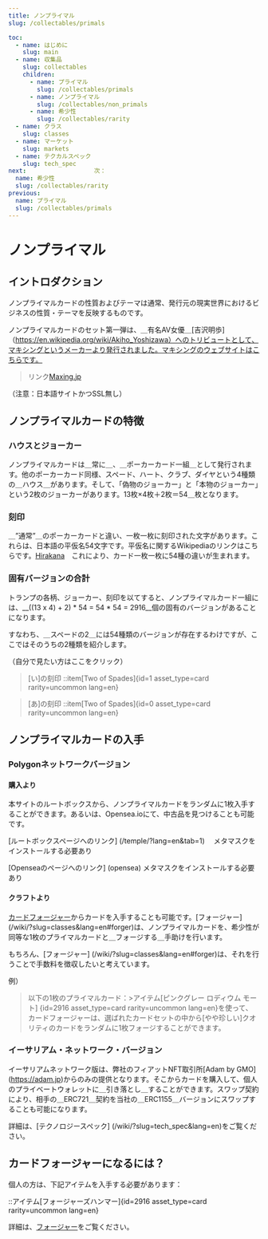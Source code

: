 ```yaml
---
title: ノンプライマル
slug: /collectables/primals

toc:
  - name: はじめに
    slug: main
  - name: 収集品
    slug: collectables
    children:
      - name: プライマル
        slug: /collectables/primals
      - name: ノンプライマル
        slug: /collectables/non_primals
      - name: 希少性
        slug: /collectables/rarity
  - name: クラス
    slug: classes
  - name: マーケット
    slug: markets
  - name: テクカルスペック
    slug: tech_spec
next: 					次：
  name: 希少性
  slug: /collectables/rarity
previous:
  name: プライマル
  slug: /collectables/primals
---
```

# ノンプライマル

## イントロダクション
ノンプライマルカードの性質およびテーマは通常、発行元の現実世界におけるビジネスの性質・テーマを反映するものです。

ノンプライマルカードのセット第一弾は、＿有名AV女優＿[吉沢明歩]（https://en.wikipedia.org/wiki/Akiho_Yoshizawa）へのトリビュートとして、マキシングというメーカーより発行されました。マキシングのウェブサイトはこちらです。

> リンク[Maxing.jp](http://www.maxing.jp/top/)　

（注意：日本語サイトかつSSL無し）

## ノンプライマルカードの特徴

### ハウスとジョーカー

ノンプライマルカードは＿常に＿、＿ポーカーカード一組＿として発行されます。他のポーカーカード同様、スペード、ハート、クラブ、ダイヤという4種類の＿ハウス＿があります。そして、「偽物のジョーカー」と「本物のジョーカー」という2枚のジョーカーがあります。13枚×4枚＋2枚＝54＿枚となります。

### 刻印
＿”通常”＿のポーカーカードと違い、一枚一枚に刻印された文字があります。これらは、日本語の平仮名54文字です。平仮名に関するWikipediaのリンクはこちらです。[Hirakana](https://en.wikipedia.org/wiki/Hiragana)　これにより、カード一枚一枚に54種の違いが生まれます。

### 固有バージョンの合計
トランプの各柄、ジョーカー、刻印を以てすると、ノンプライマルカード一組には、__((13 x 4) + 2) * 54 = 54 * 54 = 2916__個の固有のバージョンがあることになります。

すなわち、＿スペードの2＿には54種類のバージョンが存在するわけですが、ここではそのうちの2種類を紹介します。

（自分で見たい方はここをクリック）

> [い]の刻印
> ::item[Two of Spades]{id=1 asset_type=card rarity=uncommon lang=en}

> [あ]の刻印
> ::item[Two of Spades]{id=0 asset_type=card rarity=uncommon lang=en}

## ノンプライマルカードの入手

### Polygonネットワークバージョン

#### 購入より
本サイトのルートボックスから、ノンプライマルカードをランダムに1枚入手することができます。あるいは、Opensea.ioにて、中古品を見つけることも可能です。

[ルートボックスページへのリンク] (/temple/?lang=en&tab=1)　
メタマスクをインストールする必要あり

[Openseaのページへのリンク] (opensea)
メタマスクをインストールする必要あり

#### クラフトより
[カードフォージャー](/wiki/?slug=classes&lang=en#forger)からカードを入手することも可能です。[フォージャー] (/wiki/?slug=classes&lang=en#forger)は、ノンプライマルカードを、希少性が同等な1枚のプライマルカードと＿フォージする＿手助けを行います。

もちろん、[フォージャー] (/wiki/?slug=classes&lang=en#forger)は、それを行うことで手数料を徴収したいと考えています。



例）
>以下の1枚のプライマルカード：>アイテム[ピンクグレー ロディウム モート] {id=2916 asset_type=card rarity=uncommon lang=en}を使って、
>カードフォージャーは、選ばれたカードセットの中から[やや珍しい]クオリティのカードをランダムに1枚フォージすることができます。


### イーサリアム・ネットワーク・バージョン
イーサリアムネットワーク版は、弊社のフィアットNFT取引所[Adam by GMO] (https://adam.jp)からのみの提供となります。そこからカードを購入して、個人のプライベートウォレットに＿引き落とし＿することができます。スワップ契約により、相手の＿ERC721＿契約を当社の＿ERC1155＿バージョンにスワップすることも可能になります。


詳細は、[テクノロジースペック] (/wiki/?slug=tech_spec&lang=en)をご覧ください。

## カードフォージャーになるには？
個人の方は、下記アイテムを入手する必要があります：

::アイテム[フォージャーズハンマー]{id=2916 asset_type=card rarity=uncommon lang=en} 

詳細は、[フォージャー](/wiki/?slug=classes&lang=en#forger)をご覧ください。	
